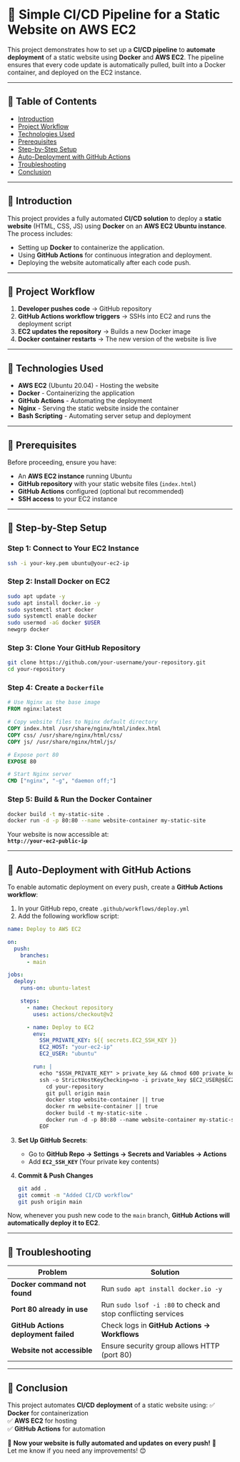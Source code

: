 # 🚀 Simple CI/CD Pipeline for a Static Website on AWS EC2

This project demonstrates how to set up a **CI/CD pipeline** to **automate deployment** of a static website using **Docker** and **AWS EC2**. The pipeline ensures that every code update is automatically pulled, built into a Docker container, and deployed on the EC2 instance.

---

## 📌 **Table of Contents**
- [Introduction](#introduction)
- [Project Workflow](#project-workflow)
- [Technologies Used](#technologies-used)
- [Prerequisites](#prerequisites)
- [Step-by-Step Setup](#step-by-step-setup)
- [Auto-Deployment with GitHub Actions](#auto-deployment-with-github-actions)
- [Troubleshooting](#troubleshooting)
- [Conclusion](#conclusion)

---

## 📌 **Introduction**
This project provides a fully automated **CI/CD solution** to deploy a **static website** (HTML, CSS, JS) using **Docker** on an **AWS EC2 Ubuntu instance**. The process includes:
- Setting up **Docker** to containerize the application.
- Using **GitHub Actions** for continuous integration and deployment.
- Deploying the website automatically after each code push.

---

## 📌 **Project Workflow**
1. **Developer pushes code** → GitHub repository
2. **GitHub Actions workflow triggers** → SSHs into EC2 and runs the deployment script
3. **EC2 updates the repository** → Builds a new Docker image
4. **Docker container restarts** → The new version of the website is live

---

## 📌 **Technologies Used**
- **AWS EC2** (Ubuntu 20.04) - Hosting the website
- **Docker** - Containerizing the application
- **GitHub Actions** - Automating the deployment
- **Nginx** - Serving the static website inside the container
- **Bash Scripting** - Automating server setup and deployment

---

## 📌 **Prerequisites**
Before proceeding, ensure you have:
- An **AWS EC2 instance** running Ubuntu
- **GitHub repository** with your static website files (`index.html`)
- **GitHub Actions** configured (optional but recommended)
- **SSH access** to your EC2 instance

---

## 📌 **Step-by-Step Setup**

### **Step 1: Connect to Your EC2 Instance**
```sh
ssh -i your-key.pem ubuntu@your-ec2-ip
```

### **Step 2: Install Docker on EC2**
```sh
sudo apt update -y
sudo apt install docker.io -y
sudo systemctl start docker
sudo systemctl enable docker
sudo usermod -aG docker $USER
newgrp docker
```

### **Step 3: Clone Your GitHub Repository**
```sh
git clone https://github.com/your-username/your-repository.git
cd your-repository
```

### **Step 4: Create a `Dockerfile`**
```dockerfile
# Use Nginx as the base image
FROM nginx:latest

# Copy website files to Nginx default directory
COPY index.html /usr/share/nginx/html/index.html
COPY css/ /usr/share/nginx/html/css/
COPY js/ /usr/share/nginx/html/js/

# Expose port 80
EXPOSE 80

# Start Nginx server
CMD ["nginx", "-g", "daemon off;"]
```

### **Step 5: Build & Run the Docker Container**
```sh
docker build -t my-static-site .
docker run -d -p 80:80 --name website-container my-static-site
```

Your website is now accessible at:  
**`http://your-ec2-public-ip`**

---

## 📌 **Auto-Deployment with GitHub Actions**
To enable automatic deployment on every push, create a **GitHub Actions workflow**:

1. In your GitHub repo, create `.github/workflows/deploy.yml`
2. Add the following workflow script:

```yaml
name: Deploy to AWS EC2

on:
  push:
    branches:
      - main

jobs:
  deploy:
    runs-on: ubuntu-latest

    steps:
      - name: Checkout repository
        uses: actions/checkout@v2

      - name: Deploy to EC2
        env:
          SSH_PRIVATE_KEY: ${{ secrets.EC2_SSH_KEY }}
          EC2_HOST: "your-ec2-ip"
          EC2_USER: "ubuntu"

        run: |
          echo "$SSH_PRIVATE_KEY" > private_key && chmod 600 private_key
          ssh -o StrictHostKeyChecking=no -i private_key $EC2_USER@$EC2_HOST << 'EOF'
            cd your-repository
            git pull origin main
            docker stop website-container || true
            docker rm website-container || true
            docker build -t my-static-site .
            docker run -d -p 80:80 --name website-container my-static-site
          EOF
```

3. **Set Up GitHub Secrets**:
   - Go to **GitHub Repo → Settings → Secrets and Variables → Actions**
   - Add **`EC2_SSH_KEY`** (Your private key contents)

4. **Commit & Push Changes**  
   ```sh
   git add .
   git commit -m "Added CI/CD workflow"
   git push origin main
   ```

Now, whenever you push new code to the `main` branch, **GitHub Actions will automatically deploy it to EC2**.

---

## 📌 **Troubleshooting**
| Problem | Solution |
|---------|----------|
| **Docker command not found** | Run `sudo apt install docker.io -y` |
| **Port 80 already in use** | Run `sudo lsof -i :80` to check and stop conflicting services |
| **GitHub Actions deployment failed** | Check logs in **GitHub Actions → Workflows** |
| **Website not accessible** | Ensure security group allows HTTP (port 80) |

---

## 📌 **Conclusion**
This project automates **CI/CD deployment** of a static website using:
✅ **Docker** for containerization  
✅ **AWS EC2** for hosting  
✅ **GitHub Actions** for automation  

🚀 **Now your website is fully automated and updates on every push!** 🎉  
Let me know if you need any improvements! 😊


